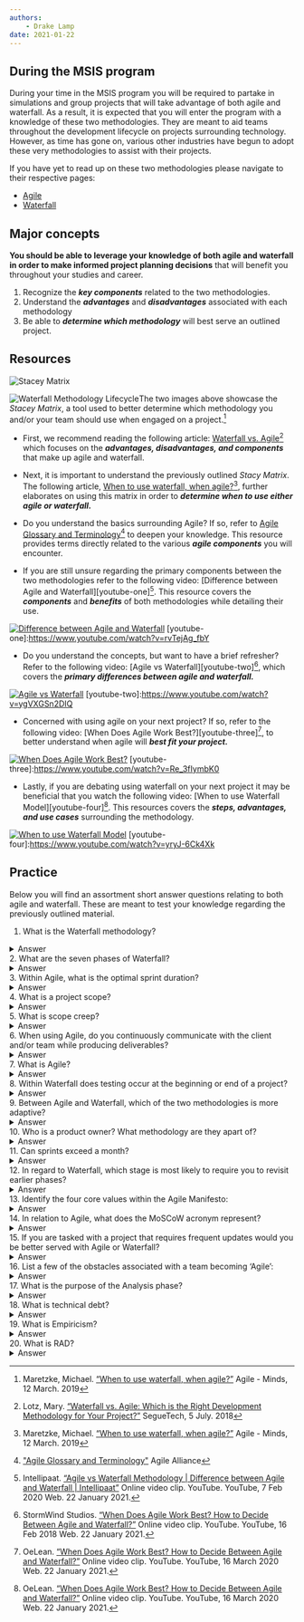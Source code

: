 ```yaml
---
authors:
    - Drake Lamp
date: 2021-01-22
---
```


## During the MSIS program

During your time in the MSIS program you will be required to partake in simulations and group projects that will take advantage of both agile and waterfall. As a result, it is expected that you will enter the program with a knowledge of these two methodologies. They are meant to aid teams throughout the development lifecycle on projects surrounding technology. However, as time has gone on, various other industries have begun to adopt these very methodologies to assist with their projects.

If you have yet to read up on these two methodologies please navigate to their respective pages:
*  [Agile](/agile)
*  [Waterfall](/waterfall)

## Major concepts

**You should be able to leverage your knowledge of both agile and waterfall in order to make informed project planning decisions** that will benefit you throughout your studies and career.

1. Recognize the _**key components**_ related to the two methodologies.
2. Understand the _**advantages**_ and _**disadvantages**_ associated with each methodology
3. Be able to _**determine which methodology**_ will best serve an outlined project.

## Resources

![Stacey Matrix](/images/stacey_matrix.png "The Official Stacey Matrix")

![Waterfall Methodology Lifecycle](/images/stacey_table.png "Classifying projects with the Stacey Matrix")The two images above showcase the _Stacey Matrix_, a tool used to better determine which methodology you and/or your team should use when engaged on a project.[^citation-one]
[^citation-one]: Maretzke, Michael. [“When to use waterfall, when agile?”](https://www.agile-minds.com/when-to-use-waterfall-when-agile/) Agile -  Minds, 12 March. 2019

*  First, we recommend reading the following article: [Waterfall vs. Agile][Waterfall vs. Agile][^citation-two] which focuses on the _**advantages, disadvantages, and components**_ that make up agile and waterfall.

[Waterfall vs. Agile]:https://www.seguetech.com/waterfall-vs-agile-methodology/
[^citation-two]: Lotz, Mary. [“Waterfall vs. Agile: Which is the Right Development Methodology for Your Project?”](https://www.seguetech.com/waterfall-vs-agile-methodology/) SegueTech, 5 July. 2018

*  Next, it is important to understand the previously outlined  _Stacy Matrix_. The following article, [When to use waterfall, when agile?][agile-minds][^citation-three], further elaborates on using this matrix in order to  _**determine when to use either agile or waterfall.**_

[agile-minds]:https://www.agile-minds.com/when-to-use-waterfall-when-agile/
[^citation-three]: Maretzke, Michael. [“When to use waterfall, when agile?”](https://www.agile-minds.com/when-to-use-waterfall-when-agile/) Agile -  Minds, 12 March. 2019

*  Do you understand the basics surrounding Agile? If so, refer to [Agile Glossary and Terminology][agile-alliance][^citation-four] to deepen your knowledge. This resource provides terms directly related to the various _**agile components**_ you will encounter.

[agile-alliance]:hhttps://www.agilealliance.org/agile101/agile-glossary/
[^citation-four]: ["Agile Glossary and Terminology"](https://www.agilealliance.org/agile101/agile-glossary/) Agile Alliance

*  If you are still unsure regarding the primary components between the two methodologies refer to the following video: [Difference between Agile and Waterfall][youtube-one][^citation-five]. This resource covers the _**components**_ and _**benefits**_ of both methodologies while detailing their use.

[![Difference between Agile and Waterfall](https://img.youtube.com/vi/aKf0Qkp14qQ/0.jpg)](https://www.youtube.com/watch?v=aKf0Qkp14qQ)
[youtube-one]:https://www.youtube.com/watch?v=rvTejAg_fbY
[^citation-five]: Intellipaat. [“Agile vs Waterfall Methodology | Difference between Agile and Waterfall | Intellipaat”](https://www.youtube.com/watch?v=aKf0Qkp14qQ) Online video clip. YouTube. YouTube, 7 Feb 2020 Web. 22 January 2021.

*  Do you understand the concepts, but want to have a brief refresher? Refer to the following video: [Agile vs Waterfall][youtube-two][^citation-six], which covers the _**primary differences between agile and waterfall.**_

[![Agile vs Waterfall](https://img.youtube.com/vi/ygVXGSn2DIQ/0.jpg)](https://www.youtube.com/watch?v=ygVXGSn2DIQ)
[youtube-two]:https://www.youtube.com/watch?v=ygVXGSn2DIQ
[^citation-six]: StormWind Studios. [“When Does Agile Work Best? How to Decide Between Agile and Waterfall?”](https://www.youtube.com/watch?v=ygVXGSn2DIQ) Online video clip. YouTube. YouTube, 16 Feb 2018 Web. 22 January 2021.

*  Concerned with using agile on your next project? If so, refer to the following video: [When Does Agile Work Best?][youtube-three][^citation-seven], to better understand when agile will _**best fit your project.**_

[![When Does Agile Work Best?](https://img.youtube.com/vi/Re_3fIymbK0/0.jpg)](https://www.youtube.com/watch?v=Re_3fIymbK0)
[youtube-three]:https://www.youtube.com/watch?v=Re_3fIymbK0
[^citation-seven]: OeLean. [“When Does Agile Work Best? How to Decide Between Agile and Waterfall?”](https://www.youtube.com/watch?v=Re_3fIymbK0) Online video clip. YouTube. YouTube, 16 March 2020 Web. 22 January 2021.

*  Lastly, if you are debating using waterfall on your next project it may be beneficial that you watch the following video: [When to use Waterfall Model][youtube-four][^citation-eight]. This resources covers the _**steps, advantages, and use cases**_ surrounding the methodology.

[![When to use Waterfall Model](https://img.youtube.com/vi/yryJ-6Ck4Xk/0.jpg)](https://www.youtube.com/watch?v=yryJ-6Ck4Xk)
[youtube-four]:https://www.youtube.com/watch?v=yryJ-6Ck4Xk
[^citation-eight]: OeLean. [“When Does Agile Work Best? How to Decide Between Agile and Waterfall?”](https://www.youtube.com/watch?v=yryJ-6Ck4Xk) Online video clip. YouTube. YouTube, 16 March 2020 Web. 22 January 2021.

## Practice

Below you will find an assortment short answer questions relating to both agile and waterfall. These are meant to test your knowledge regarding the previously outlined material.

1.	What is the Waterfall methodology?
<details class="example">
<summary>Answer</summary>
  A linear process in which each phase, is completed before moving onto the next
  step.
</details>
2.	What are the seven phases of Waterfall?
<details class="example">
<summary>Answer</summary>
  Planning, Analysis, Design, Construction/Build, Testing, Implementation/Deployment, Maintenance/Support
</details>
3.	Within Agile, what is the optimal sprint duration?
<details class="example">
<summary>Answer</summary>
  2-4 Weeks is the optimal sprint duration as it allows developers ample time to produce a deliverable while not missing out on any potential requirement changes.
</details>
4.	What is a project scope?
<details class="example">
<summary>Answer</summary>
  The produced work needed to complete a project.
</details>
5.	What is scope creep?
<details class="example">
<summary>Answer</summary>
  As a projects scope [requirements] change, additional features may be added
  causing additional time to be added to the overall project.
</details>
6.	When using Agile, do you continuously communicate with the client and/or team while producing deliverables?
<details class="example">
<summary>Answer</summary>
  Yes, each step [phase] produces deliverables and further work is done as you
  consult with your client and team.
</details>
7.	What is Agile?
<details class="example">
<summary>Answer</summary>
  An iterative approach to software development; requirements evolve as the
  project takes shape.
</details>
8.	Within Waterfall does testing occur at the beginning or end of a project?
<details class="example">
<summary>Answer</summary>
  Testing occurs at the end of a project, which can lead to an increased chance of
  failures occurring.
</details>
9.	Between Agile and Waterfall, which of the two methodologies is more adaptive?
<details class="example">
<summary>Answer</summary>
  Agile is more adaptive as it is an iterative process which takes place over several
  sprints.
</details>
10.	Who is a product owner? What methodology are they apart of?
<details class="example">
<summary>Answer</summary>
  Agile, and they tend to be the key stakeholder within a project.
</details>
11.	Can sprints exceed a month?
<details class="example">
<summary>Answer</summary>
  It is highly recommended that sprints do not exceed a month. This is especially
  important as Agile is meant to be iterative.
</details>
12.	In regard to Waterfall, which stage is most likely to require you to revisit earlier phases?
<details class="example">
<summary>Answer</summary>
  The Maintenance/Support stage is most likely to require you to revisit the
  Construction/Build stage as you resolve any potential issues.
</details>
13.	Identify the four core values within the Agile Manifesto:
<details class="example">
<summary>Answer</summary>
  Individuals and interactions over processes and tools, Working software over comprehensive documentation, Customer collaboration over contract negotiation, Responding to change over following a plan
</details>
14.	In relation to Agile, what does the MoSCoW acronym represent?
<details class="example">
<summary>Answer</summary>
  Must have, should have, could have, won’t have
</details>
15.	If you are tasked with a project that requires frequent updates would you be better served with Agile or Waterfall?
<details class="example">
<summary>Answer</summary>
  Agile as it allows you to quickly change your priorities and goals on a project.
</details>
16.	List a few of the obstacles associated with a team becoming ‘Agile’:
<details class="example">
<summary>Answer</summary>
  Significant organizational cooperation, Cross-functional teams may be difficult to scale for smaller organizations, PMO’s may be forced to approach projects differently
</details>
17.	What is the purpose of the Analysis phase?
<details class="example">
<summary>Answer</summary>
  Analyze the business requirements and goals of the project in order to build out
  your initial project phases.
</details>
18.	What is technical debt?
<details class="example">
<summary>Answer</summary>
  When a team prioritizes an expedited delivery date over clean, bug free code.
</details>
19.	What is Empiricism?
<details class="example">
<summary>Answer</summary>
  This is the thought that knowledge is acquired through experience and senses.
</details>
20.	What is RAD?
<details class="example">
<summary>Answer</summary>
  Rapid Application Development is a development model which places an emphasis on rapid prototyping and continuous feedback over development and testing cycles.
</details>

[awf-practice]:/images/awf-practice.pdf
